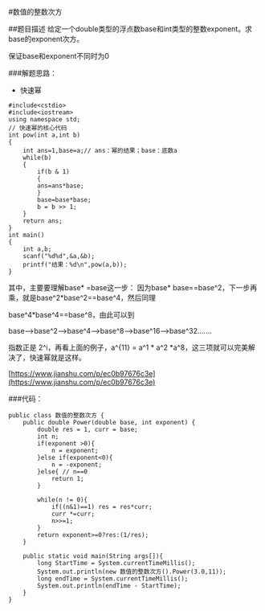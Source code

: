 #数值的整数次方

##题目描述
给定一个double类型的浮点数base和int类型的整数exponent。求base的exponent次方。

保证base和exponent不同时为0

###解题思路：
+ 快速幂

```
#include<cstdio>
#include<iostream>
using namespace std;
// 快速幂的核心代码
int pow(int a,int b)
{
    int ans=1,base=a;// ans：幂的结果；base：底数a
    while(b)
    {
        if(b & 1)
        {
        ans=ans*base;
        }
        base=base*base;
        b = b >> 1;
    }
    return ans;
}
int main()
{
    int a,b;
    scanf("%d%d",&a,&b);
    printf("结果：%d\n",pow(a,b));
}
```

其中，主要要理解base* =base这一步：
因为base* base==base^2，下一步再乘，就是base^2*base^2==base^4，然后同理

base^4*base^4==base^8，由此可以到

base-->base^2-->base^4-->base^8-->base^16-->base^32.......

指数正是 2^i，再看上面的例子，a^{11} = a^1 * a^2 *a^8，这三项就可以完美解决了，快速幂就是这样。

[https://www.jianshu.com/p/ec0b97676c3e](https://www.jianshu.com/p/ec0b97676c3e)


###代码：

```
public class 数值的整数次方 {
    public double Power(double base, int exponent) {
        double res = 1, curr = base;
        int n;
        if(exponent >0){
            n = exponent;
        }else if(exponent<0){
            n = -exponent;
        }else{ // n==0
            return 1; 
        }

        while(n != 0){
            if((n&1)==1) res = res*curr;
            curr *=curr;
            n>>=1;
        }
        return exponent>=0?res:(1/res);
    }

    public static void main(String args[]){
        long StartTime = System.currentTimeMillis();
        System.out.println(new 数值的整数次方().Power(3.0,11));
        long endTime = System.currentTimeMillis();
        System.out.println(endTime - StartTime);
    }
}
```
